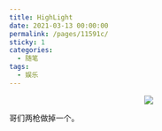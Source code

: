 ```yaml
---
title: HighLight
date: 2021-03-13 00:00:00
permalink: /pages/11591c/
sticky: 1
categories:
  - 随笔
tags:
  - 娱乐
---
```


<p align=center>
  <img src="https://cdn.jsdelivr.net/gh/ckhr516/blog-img@main/202310301034590.jpeg">
</p>

哥们两枪做掉一个。

<!-- more -->
